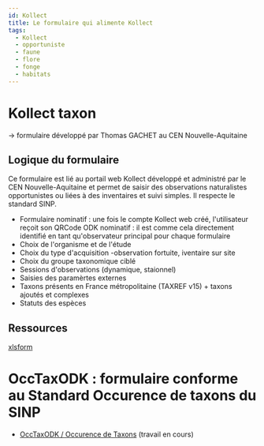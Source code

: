 ```yaml
---
id: Kollect
title: Le formulaire qui alimente Kollect
tags:
  - Kollect
  - opportuniste
  - faune
  - flore
  - fonge
  - habitats
---
```

# Kollect taxon

-> formulaire développé par Thomas GACHET au CEN Nouvelle-Aquitaine

## Logique du formulaire

Ce formulaire est lié au portail web Kollect développé et administré par le CEN Nouvelle-Aquitaine et permet de saisir des observations naturalistes opportunistes ou liées à des inventaires et suivi simples.
Il respecte le standard SINP.

- Formulaire nominatif : une fois le compte Kollect web créé, l'utilisateur reçoit son QRCode ODK nominatif : il est comme cela directement identifié en tant qu'observateur principal pour chaque formulaire
- Choix de l'organisme et de l'étude
- Choix du type d'acquisition -observation fortuite, iventaire sur site
- Choix du groupe taxonomique ciblé
- Sessions d'observations (dynamique, staionnel)
- Saisies des paramèrtes externes
- Taxons présents en France métropolitaine (TAXREF v15) + taxons ajoutés et complexes
- Statuts des espèces

## Ressources

[xlsform](../fichiers/KollectODK/kollect_taxon/kollect_taxon_2021.xls)

# OccTaxODK : formulaire conforme au Standard Occurence de taxons du SINP

- [OccTaxODK / Occurence de Taxons](occurence_de_taxon.md) (travail en cours)